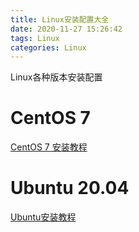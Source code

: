 ```yaml
---
title: Linux安装配置大全
date: 2020-11-27 15:26:42
tags: Linux
categories: Linux
---
```


Linux各种版本安装配置

<!--more-->

# CentOS 7 

[CentOS 7 安装教程](https://mp.weixin.qq.com/s?__biz=MzUxNjg4NDEzNA==&mid=2247488461&idx=1&sn=3199f4d7f6854ab450a088135122d2ff&chksm=f9a1c004ced64912098b6e1b1d4406dbcc8858a6fc7b9d9e76196e33f28b613f940dd6d682dc&sessionid=1606460612&scene=126&clicktime=1606460870&enterid=1606460870&ascene=3&devicetype=android-27&version=2700143f&nettype=3gnet&abtest_cookie=AAACAA%3D%3D&lang=zh_CN&exportkey=A%2F6Xg4qYU%2FwWCE0t8HkjwzY%3D&pass_ticket=Mq6%2FQAWSPqK%2FgoRY6hwN80HcANi%2FWrcs4QkV5e%2BUTRSlviV9nk6vBi1LDmOauhub&wx_header=1)



# Ubuntu 20.04

[Ubuntu安装教程](https://mp.weixin.qq.com/s/vkLZ_3Jp4HdQ8PDIMYsGEw)

